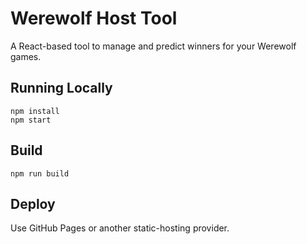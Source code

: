 # Werewolf Host Tool

A React-based tool to manage and predict winners for your Werewolf games.

## Running Locally
```
npm install
npm start
```

## Build
```
npm run build
```

## Deploy
Use GitHub Pages or another static-hosting provider.
